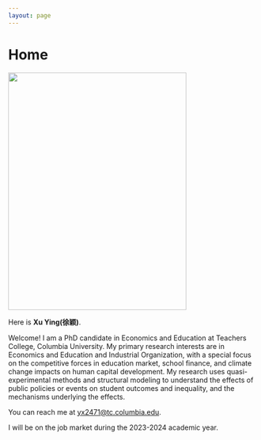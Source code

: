 ```yaml
---
layout: page
---
```


# Home

<img src="https://xuying0506.github.io/ying.JPG" class="floatpic" width="360" height="480">

Here is **Xu Ying(徐颖)**.

Welcome! I am a PhD candidate in Economics and Education at Teachers College, Columbia University. My primary research interests are in Economics and Education and Industrial Organization, with a special focus on the competitive forces in education market, school finance, and climate change impacts on human capital development. My research uses quasi-experimental methods and structural modeling to understand the effects of public policies or events on student outcomes and inequality, and the mechanisms underlying the effects.

You can reach me at yx2471@tc.columbia.edu.

I will be on the job market during the 2023-2024 academic year.


<br>



